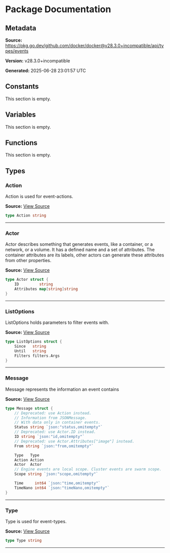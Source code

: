 # Package Documentation

## Metadata

**Source:** https://pkg.go.dev/github.com/docker/docker@v28.3.0+incompatible/api/types/events

**Version:** v28.3.0+incompatible

**Generated:** 2025-06-28 23:01:57 UTC

## Constants

This section is empty.

## Variables

This section is empty.

## Functions

This section is empty.

## Types

### Action

Action is used for event-actions.

**Source:** [View Source](https://github.com/docker/docker/blob/v28.3.0/api/types/events/events.go#L24)  

```go
type Action string
```

---

### Actor

Actor describes something that generates events,
like a container, or a network, or a volume.
It has a defined name and a set of attributes.
The container attributes are its labels, other actors
can generate these attributes from other properties.

**Source:** [View Source](https://github.com/docker/docker/blob/v28.3.0/api/types/events/events.go#L108)  

```go
type Actor struct {
	ID         string
	Attributes map[string]string
}
```

---

### ListOptions

ListOptions holds parameters to filter events with.

**Source:** [View Source](https://github.com/docker/docker/blob/v28.3.0/api/types/events/events.go#L135)  

```go
type ListOptions struct {
	Since   string
	Until   string
	Filters filters.Args
}
```

---

### Message

Message represents the information an event contains

**Source:** [View Source](https://github.com/docker/docker/blob/v28.3.0/api/types/events/events.go#L114)  

```go
type Message struct {
	// Deprecated: use Action instead.
	// Information from JSONMessage.
	// With data only in container events.
	Status string `json:"status,omitempty"`
	// Deprecated: use Actor.ID instead.
	ID string `json:"id,omitempty"`
	// Deprecated: use Actor.Attributes["image"] instead.
	From string `json:"from,omitempty"`

	Type   Type
	Action Action
	Actor  Actor
	// Engine events are local scope. Cluster events are swarm scope.
	Scope string `json:"scope,omitempty"`

	Time     int64 `json:"time,omitempty"`
	TimeNano int64 `json:"timeNano,omitempty"`
}
```

---

### Type

Type is used for event-types.

**Source:** [View Source](https://github.com/docker/docker/blob/v28.3.0/api/types/events/events.go#L6)  

```go
type Type string
```

---

